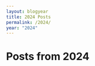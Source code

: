 ```yaml
---
layout: blogyear
title: 2024 Posts
permalink: /2024/
year: "2024"
---
```

<h1>Posts from 2024</h1>
